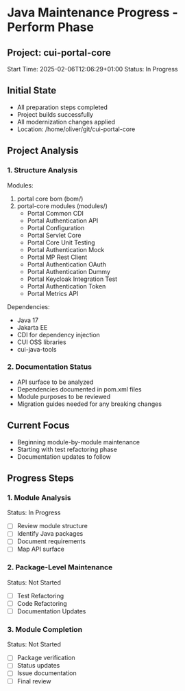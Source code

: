 # Java Maintenance Progress - Perform Phase

## Project: cui-portal-core
Start Time: 2025-02-06T12:06:29+01:00
Status: In Progress

## Initial State
- All preparation steps completed
- Project builds successfully
- All modernization changes applied
- Location: /home/oliver/git/cui-portal-core

## Project Analysis

### 1. Structure Analysis
Modules:
1. portal core bom (bom/)
2. portal-core modules (modules/)
   - Portal Common CDI
   - Portal Authentication API
   - Portal Configuration
   - Portal Servlet Core
   - Portal Core Unit Testing
   - Portal Authentication Mock
   - Portal MP Rest Client
   - Portal Authentication OAuth
   - Portal Authentication Dummy
   - Portal Keycloak Integration Test
   - Portal Authentication Token
   - Portal Metrics API

Dependencies:
- Java 17
- Jakarta EE
- CDI for dependency injection
- CUI OSS libraries
- cui-java-tools

### 2. Documentation Status
- API surface to be analyzed
- Dependencies documented in pom.xml files
- Module purposes to be reviewed
- Migration guides needed for any breaking changes

## Current Focus
- Beginning module-by-module maintenance
- Starting with test refactoring phase
- Documentation updates to follow

## Progress Steps

### 1. Module Analysis
Status: In Progress
- [ ] Review module structure
- [ ] Identify Java packages
- [ ] Document requirements
- [ ] Map API surface

### 2. Package-Level Maintenance
Status: Not Started
- [ ] Test Refactoring
- [ ] Code Refactoring
- [ ] Documentation Updates

### 3. Module Completion
Status: Not Started
- [ ] Package verification
- [ ] Status updates
- [ ] Issue documentation
- [ ] Final review
